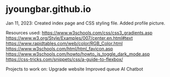 # jyoungbar.github.io

Jan 11, 2023: 
Created index page and CSS styling file.
Added profile picture.




Resources used:
https://www.w3schools.com/css/css3_gradients.asp
https://www.w3.org/Style/Examples/007/center.en.html#text
https://www.rapidtables.com/web/color/RGB_Color.html
https://www.w3schools.com/html/html_favicon.asp
https://www.w3schools.com/howto/howto_js_toggle_dark_mode.asp
https://css-tricks.com/snippets/css/a-guide-to-flexbox/



Projects to work on:
Upgrade website
Improved queue
AI Chatbot
